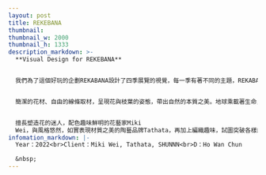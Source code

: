 ```yaml
---
layout: post
title: REKEBANA
thumbnail:
thumbnail_w: 2000
thumbnail_h: 1333
description_markdown: >-
  **Visual Design for REKEBANA**


  我們為了這個好玩的企劃REKABANA設計了四季展覽的視覺，每一季有著不同的主題，REKABANA希望以更現代實驗的方式透過花與花器的組合對話詮釋Ikebana的精神。


  簡潔的花材、自由的線條取材，呈現花與枝葉的姿態，帶出自然的本質之美。地球乘載著生命，如同容器乘載著花，在含苞、待放到盛開的過程，實境播放宇宙永恆的縮影，在日式花藝中，稱之為「Ikebana」。


  擅長塑造花的迷人，配色趣味鮮明的花藝家Miki
  Wei，與風格悠然，如實表現材質之美的陶藝品牌Tathata，再加上編織趣味，試圖突破各樣想像的企劃品牌SHUNNN，攜手擷取四季的循環之美，融入Ikebana的精神，透過一季又一季的主題限定展覽，呈現心中對自然、對生命的眼光與幽默，三人將此詮釋為「Rekebana」。
infomation_markdown: |-
  Year：2022<br>Client：Miki Wei, Tathata, SHUNNN<br>D：Ho Wan Chun

  &nbsp;
---
```

